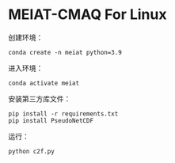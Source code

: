 # MEIAT-CMAQ For Linux



创建环境：

```shell
conda create -n meiat python=3.9
```

进入环境：

```shell
conda activate meiat
```

安装第三方库文件：

```shell
pip install -r requirements.txt
pip install PseudoNetCDF
```



运行：

```shell
python c2f.py
```



